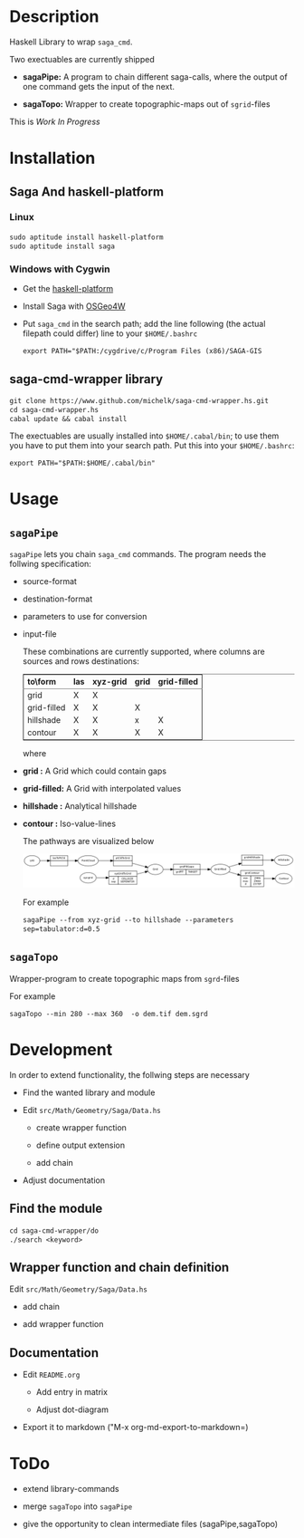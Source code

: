 
# Description

Haskell Library to wrap `saga_cmd`. 

Two exectuables are currently shipped

-   **sagaPipe:** A program to chain different saga-calls, where the output of
    one command gets the input of the next.

-   **sagaTopo:** Wrapper to create topographic-maps out of `sgrid`-files

This is *Work In Progress*

# Installation

## Saga And haskell-platform

### Linux

    sudo aptitude install haskell-platform
    sudo aptitude install saga

### Windows with Cygwin

-   Get the [haskell-platform](http://www.haskell.org/platform/)

-   Install Saga with [OSGeo4W](http://trac.osgeo.org/osgeo4w/)

-   Put `saga_cmd` in the search path; add the line following (the actual
    filepath could differ) line to your `$HOME/.bashrc`
    
        export PATH="$PATH:/cygdrive/c/Program Files (x86)/SAGA-GIS

## saga-cmd-wrapper library

    git clone https://www.github.com/michelk/saga-cmd-wrapper.hs.git
    cd saga-cmd-wrapper.hs
    cabal update && cabal install

The exectuables are usually installed into `$HOME/.cabal/bin`; to
use them you have to put them into your search path. Put this into
your `$HOME/.bashrc`:

    export PATH="$PATH:$HOME/.cabal/bin"

# Usage

## `sagaPipe`

`sagaPipe` lets you chain `saga_cmd` commands. The program needs the
follwing specification:

-   source-format

-   destination-format

-   parameters to use for conversion

-   input-file
    
    These combinations are currently supported, where columns are
    sources and rows destinations:
    
    <table border="2" cellspacing="0" cellpadding="6" rules="groups" frame="hsides">
    
    
    <colgroup>
    <col  class="left" />
    
    <col  class="left" />
    
    <col  class="left" />
    
    <col  class="left" />
    
    <col  class="left" />
    </colgroup>
    <thead>
    <tr>
    <th scope="col" class="left">to\form</th>
    <th scope="col" class="left">las</th>
    <th scope="col" class="left">xyz-grid</th>
    <th scope="col" class="left">grid</th>
    <th scope="col" class="left">grid-filled</th>
    </tr>
    </thead>
    
    <tbody>
    <tr>
    <td class="left">grid</td>
    <td class="left">X</td>
    <td class="left">X</td>
    <td class="left">&#xa0;</td>
    <td class="left">&#xa0;</td>
    </tr>
    
    
    <tr>
    <td class="left">grid-filled</td>
    <td class="left">X</td>
    <td class="left">X</td>
    <td class="left">X</td>
    <td class="left">&#xa0;</td>
    </tr>
    
    
    <tr>
    <td class="left">hillshade</td>
    <td class="left">X</td>
    <td class="left">X</td>
    <td class="left">x</td>
    <td class="left">X</td>
    </tr>
    
    
    <tr>
    <td class="left">contour</td>
    <td class="left">X</td>
    <td class="left">X</td>
    <td class="left">X</td>
    <td class="left">X</td>
    </tr>
    </tbody>
    </table>
    
    where

-   **grid       :** A Grid which could contain gaps

-   **grid-filled:** A Grid with interpolated values

-   **hillshade  :** Analytical hillshade

-   **contour    :** Iso-value-lines
    
    The pathways are visualized below                   
    
    ![nil](doc/figures/chains.png)
    
    For example
    
        sagaPipe --from xyz-grid --to hillshade --parameters sep=tabulator:d=0.5

## `sagaTopo`

Wrapper-program to create topographic maps from `sgrd`-files

For example

    sagaTopo --min 280 --max 360  -o dem.tif dem.sgrd

# Development

In order to extend functionality, the follwing steps are necessary

-   Find the wanted library and module

-   Edit `src/Math/Geometry/Saga/Data.hs`
    
    -   create wrapper function
    
    -   define output extension
    
    -   add chain

-   Adjust documentation

## Find the module

    cd saga-cmd-wrapper/do
    ./search <keyword> 

## Wrapper function and chain definition

Edit `src/Math/Geometry/Saga/Data.hs`

-   add chain

-   add wrapper function

## Documentation

-   Edit `README.org`
    
    -   Add entry in matrix
    
    -   Adjust dot-diagram

-   Export it to markdown ("M-x org-md-export-to-markdown=)

# ToDo

-   extend library-commands

-   merge `sagaTopo` into `sagaPipe`

-   give the opportunity to clean intermediate files (sagaPipe,sagaTopo)
